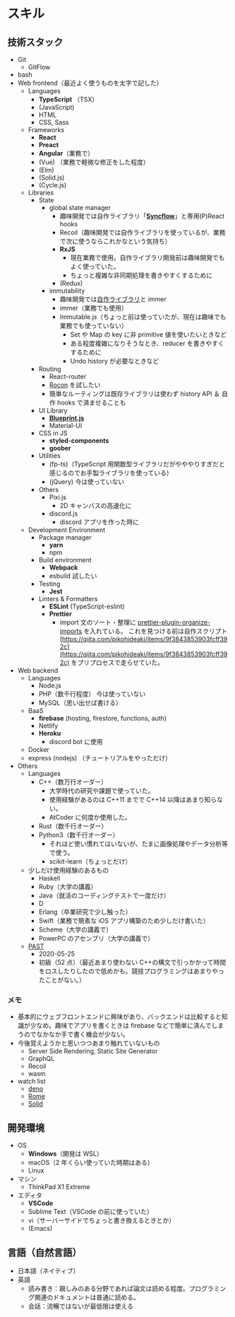 # スキル

## 技術スタック

-   Git
    -   GitFlow
-   bash
-   Web frontend（最近よく使うものを太字で記した）
    -   Languages
        -   **TypeScript** （TSX）
        -   (JavaScript)
        -   HTML
        -   CSS, Sass
    -   Frameworks
        -   **React**
        -   **Preact**
        -   **Angular**（業務で）
        -   (Vue) （業務で軽微な修正をした程度）
        -   (Elm)
        -   (Solid.js)
        -   (Cycle.js)
    -   Libraries
        -   State
            -   global state manager
                -   趣味開発では自作ライブラリ「[**Syncflow**](https://docs.google.com/presentation/d/1y9F5jxD6e1bFzLOs3BVAzIqhW806OfmLzIYaaU1j7yM/edit#slide=id.gc229ea533d_0_648)」と専用(P)React hooks
                -   Recoil（趣味開発では自作ライブラリを使っているが、業務で次に使うならこれかなという気持ち）
                -   **RxJS**
                    -   現在業務で使用。自作ライブラリ開発前は趣味開発でもよく使っていた。
                    -   ちょっと複雑な非同期処理を書きやすくするために
                -   (Redux)
            -   immutability
                -   趣味開発では[自作ライブラリ](https://www.kabuku.co.jp/developers/typescript%E3%81%AE%E6%96%B0%E6%A9%9F%E8%83%BD%E3%82%92%E4%BD%BF%E3%81%A3%E3%81%A6immutable%E3%83%A9%E3%82%A4%E3%83%96%E3%83%A9%E3%83%AA%E3%81%AE%E5%9E%8B%E4%BB%98%E3%81%91%E3%82%92%E9%A0%91%E5%BC%B5)と immer
                -   immer（業務でも使用）
                -   Immutable.js（ちょっと前は使っていたが、現在は趣味でも業務でも使っていない）
                    -   Set や Map の key に非 primitive 値を使いたいときなど
                    -   ある程度複雑になりそうなとき、reducer を書きやすくするために
                    -   Undo history が必要なときなど
        -   Routing
            -   React-router
            -   [Rocon](https://blog.uhy.ooo/entry/2020-08-10/rocon-alpha/) を試したい
            -   簡単なルーティングは既存ライブラリは使わず history API ＆ 自作 hooks で済ませることも
        -   UI Library
            -   [**Blueprint.js**](https://blueprintjs.com/docs/)
            -   Material-UI
        -   CSS in JS
            -   **styled-components**
            -   **goober**
        -   Utilities
            -   (fp-ts)（TypeScript 用関数型ライブラリだがやややりすぎだと感じるのでお手製ライブラリを使っている）
            -   (jQuery) 今は使っていない
        -   Others
            -   Pixi.js
                -   2D キャンバスの高速化に
            -   discord.js
                -   discord アプリを作った時に
    -   Development Environment
        -   Package manager
            -   **yarn**
            -   npm
        -   Build environment
            -   **Webpack**
            -   esbuild 試したい
        -   Testing
            -   **Jest**
        -   Linters & Formatters
            -   **ESLint** (TypeScript-eslint)
            -   **Prettier**
                -   import 文のソート・整理に [prettier-plugin-organize-imports](https://github.com/simonhaenisch/prettier-plugin-organize-imports#readme) を入れている。
                    これを見つける前は自作スクリプト [https://qiita.com/pikohideaki/items/9f3843853903fcff392c](https://qiita.com/pikohideaki/items/9f3843853903fcff392c) をプリプロセスで走らせていた。
-   Web backend
    -   Languages
        -   Node.js
        -   PHP（数千行程度） 今は使っていない
        -   MySQL（思い出せば書ける）
    -   BaaS
        -   **firebase** (hosting, firestore, functions, auth)
        -   Netlify
        -   **Heroku**
            -   discord bot に使用
    -   Docker
    -   express (nodejs) （チュートリアルをやっただけ）
-   Others
    -   Languages
        -   C++（数万行オーダー）
            -   大学時代の研究や課題で使っていた。
            -   使用経験があるのは C++11 までで C++14 以降はあまり知らない。
            -   AtCoder に何度か使用した。
        -   Rust（数千行オーダー）
        -   Python3（数千行オーダー）
            -   それほど使い慣れてはいないが、たまに画像処理やデータ分析等で使う。
            -   scikit-learn（ちょっとだけ）
    -   少しだけ使用経験のあるもの
        -   Haskell
        -   Ruby（大学の講義）
        -   Java（就活のコーディングテストで一度だけ）
        -   D
        -   Erlang（卒業研究で少し触った）
        -   Swift（業務で簡素な iOS アプリ構築のため少しだけ書いた）
        -   Scheme（大学の講義で）
        -   PowerPC のアセンブリ（大学の講義で）
    -   [PAST](https://atcoder.jp/contests/past202005-2)
        -   2020-05-25
        -   初級（52 点）（最近あまり使わない C++の構文で引っかかって時間をロスしたりしたので低めかも。競技プログラミングはあまりやったことがない。）

### メモ

-   基本的にウェブフロントエンドに興味があり、バックエンドは比較すると知識が少なめ。趣味でアプリを書くときは firebase などで簡単に済んでしまうのでなかなか手で書く機会が少ない。
-   今後覚えようかと思いつつあまり触れていないもの
    -   Server Side Rendering, Static Site Generator
    -   GraphQL
    -   Recoil
    -   wasm
-   watch list
    -   [deno](https://github.com/denoland/deno)
    -   [Rome](https://github.com/rome/tools)
    -   [Solid](https://github.com/ryansolid/solid)

## 開発環境

-   OS
    -   **Windows**（開発は WSL）
    -   macOS（2 年くらい使っていた時期はある）
    -   Linux
-   マシン
    -   ThinkPad X1 Extreme
-   エディタ
    -   **VSCode**
    -   Sublime Text（VSCode の前に使っていた）
    -   vi（サーバーサイドでちょっと書き換えるときとか）
    -   (Emacs)

## 言語（自然言語）

-   日本語（ネイティブ）
-   英語
    -   読み書き：親しみのある分野であれば論文は読める程度。プログラミング関連のドキュメントは普通に読める。
    -   会話：流暢ではないが最低限は使える
